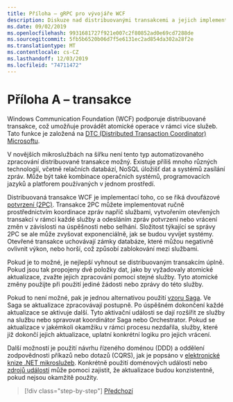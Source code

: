 ```yaml
---
title: Příloha – gRPC pro vývojáře WCF
description: Diskuze nad distribuovanými transakcemi a jejich implementaci v moderních architekturách mikroslužeb.
ms.date: 09/02/2019
ms.openlocfilehash: 9931681727f921e007c2f80852ad0e69cd7288de
ms.sourcegitcommit: 5fb5b6520b06d7f5e6131ec2ad854da302a28f2e
ms.translationtype: MT
ms.contentlocale: cs-CZ
ms.lasthandoff: 12/03/2019
ms.locfileid: "74711472"
---
```

# <a name="appendix-a---transactions"></a>Příloha A – transakce

Windows Communication Foundation (WCF) podporuje distribuované transakce, což umožňuje provádět atomické operace v rámci více služeb. Tato funkce je založená na [DTC (Distributed Transaction Coordinator) Microsoftu](https://docs.microsoft.com/previous-versions/windows/desktop/ms684146(v=vs.85)).

V novějších mikroslužbách na šířku není tento typ automatizovaného zpracování distribuované transakce možný. Existuje příliš mnoho různých technologií, včetně relačních databází, NoSQL úložišť dat a systémů zasílání zpráv. Může být také kombinace operačních systémů, programovacích jazyků a platforem používaných v jednom prostředí.

Distribuovaná transakce WCF je implementací toho, co se říká dvoufázové [potvrzení (2PC)](https://en.wikipedia.org/wiki/Two-phase_commit_protocol). Transakce 2PC můžete implementovat ručně prostřednictvím koordinace zpráv napříč službami, vytvořením otevřených transakcí v rámci každé služby a odesláním zpráv potvrzení nebo vrácení změn v závislosti na úspěšnosti nebo selhání. Složitost týkající se správy 2PC se ale může zvyšovat exponenciálně, jak se budou vyvíjet systémy. Otevřené transakce uchovávají zámky databáze, které můžou negativně ovlivnit výkon, nebo horší, což způsobí zablokování mezi službami.

Pokud je to možné, je nejlepší vyhnout se distribuovaným transakcím úplně. Pokud jsou tak propojeny dvě položky dat, jako by vyžadovaly atomické aktualizace, zvažte jejich zpracování pomocí stejné služby. Tyto atomické změny použijte při použití jediné žádosti nebo zprávy do této služby.

Pokud to není možné, pak je jednou alternativou použití [vzoru Saga](https://microservices.io/patterns/data/saga.html). Ve Saga se aktualizace zpracovávají postupně. Po úspěšném dokončení každé aktualizace se aktivuje další. Tyto aktivační události se dají rozšířit ze služby na službu nebo spravovat koordinátor Saga nebo Orchestrator. Pokud se aktualizace v jakémkoli okamžiku v rámci procesu nezdařila, služby, které již dokončí jejich aktualizace, uplatní konkrétní logiku pro jejich vrácení.

Další možností je použití návrhu řízeného doménou (DDD) a oddělení zodpovědnosti příkazů nebo dotazů (CQRS), jak je popsáno v [elektronické knize .NET mikroslužeb](https://docs.microsoft.com/dotnet/architecture/microservices/microservice-ddd-cqrs-patterns/). Konkrétně použití doménových událostí nebo [zdrojů událostí](https://martinfowler.com/eaaDev/EventSourcing.html) může pomoci zajistit, že aktualizace budou konzistentně, pokud nejsou okamžitě použity.

>[!div class="step-by-step"]
>[Předchozí](application-performance-management.md)
